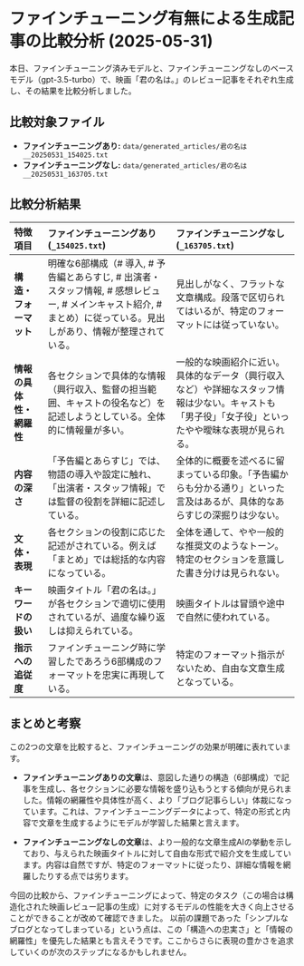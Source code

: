 # ファインチューニング有無による生成記事の比較分析 (2025-05-31)

本日、ファインチューニング済みモデルと、ファインチューニングなしのベースモデル（gpt-3.5-turbo）で、映画「君の名は。」のレビュー記事をそれぞれ生成し、その結果を比較分析しました。

## 比較対象ファイル

-   **ファインチューニングあり:** `data/generated_articles/君の名は__20250531_154025.txt`
-   **ファインチューニングなし:** `data/generated_articles/君の名は__20250531_163705.txt`

## 比較分析結果

| 特徴項目         | ファインチューニングあり (`_154025.txt`)                                                                 | ファインチューニングなし (`_163705.txt`)                                                                 |
| :--------------- | :------------------------------------------------------------------------------------------------------- | :------------------------------------------------------------------------------------------------------- |
| **構造・フォーマット** | 明確な6部構成（# 導入, # 予告編とあらすじ, # 出演者・スタッフ情報, # 感想レビュー, # メインキャスト紹介, # まとめ）に従っている。見出しがあり、情報が整理されている。 | 見出しがなく、フラットな文章構成。段落で区切られてはいるが、特定のフォーマットには従っていない。                                                   |
| **情報の具体性・網羅性** | 各セクションで具体的な情報（興行収入、監督の担当範囲、キャストの役名など）を記述しようとしている。全体的に情報量が多い。                                 | 一般的な映画紹介に近い。具体的なデータ（興行収入など）や詳細なスタッフ情報は少ない。キャストも「男子役」「女子役」といったやや曖昧な表現が見られる。 |
| **内容の深さ**     | 「予告編とあらすじ」では、物語の導入や設定に触れ、「出演者・スタッフ情報」では監督の役割を詳細に記述している。                                                   | 全体的に概要を述べるに留まっている印象。「予告編からも分かる通り」といった言及はあるが、具体的なあらすじの深掘りは少ない。                                       |
| **文体・表現**     | 各セクションの役割に応じた記述がされている。例えば「まとめ」では総括的な内容になっている。                                                               | 全体を通して、やや一般的な推奨文のようなトーン。特定のセクションを意識した書き分けは見られない。                                                       |
| **キーワードの扱い** | 映画タイトル「君の名は。」が各セクションで適切に使用されているが、過度な繰り返しは抑えられている。                                                               | 映画タイトルは冒頭や途中で自然に使われている。                                                                               |
| **指示への追従度** | ファインチューニング時に学習したであろう6部構成のフォーマットを忠実に再現している。                                                                   | 特定のフォーマット指示がないため、自由な文章生成となっている。                                                                       |

## まとめと考察

この2つの文章を比較すると、ファインチューニングの効果が明確に表れています。

-   **ファインチューニングありの文章**は、意図した通りの構造（6部構成）で記事を生成し、各セクションに必要な情報を盛り込もうとする傾向が見られました。情報の網羅性や具体性が高く、より「ブログ記事らしい」体裁になっています。これは、ファインチューニングデータによって、特定の形式と内容で文章を生成するようにモデルが学習した結果と言えます。

-   **ファインチューニングなしの文章**は、より一般的な文章生成AIの挙動を示しており、与えられた映画タイトルに対して自由な形式で紹介文を生成しています。内容は自然ですが、特定のフォーマットに従ったり、詳細な情報を網羅したりする点では劣ります。

今回の比較から、ファインチューニングによって、特定のタスク（この場合は構造化された映画レビュー記事の生成）に対するモデルの性能を大きく向上させることができることが改めて確認できました。
以前の課題であった「シンプルなブログとなってしまっている」という点は、この「構造への忠実さ」と「情報の網羅性」を優先した結果とも言えそうです。ここからさらに表現の豊かさを追求していくのが次のステップになるかもしれません。
